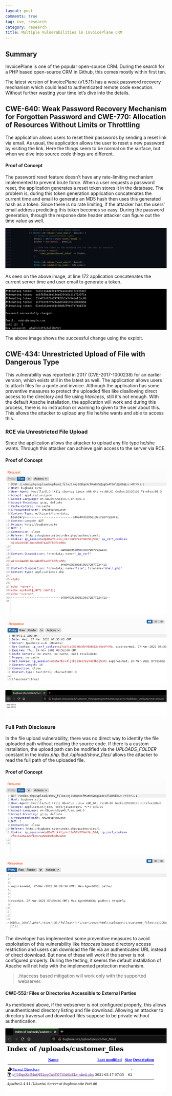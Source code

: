 ```yaml
---
layout: post
comments: true
tag: cve, research
category: research
title: Multiple Vulnerabilities in InvoicePlane CRM
---
```


## Summary

InvoicePlane is one of the popular open-source CRM. During the search for a PHP based open-source CRM in Github, this comes mostly within first ten.

The latest version of InvoicePlane (v1.5.11) has a weak password recovery mechanism which could lead to authenticated remote code execution. Without further wasting your time let’s dive into the details.

## CWE-640: Weak Password Recovery Mechanism for Forgotten Password and CWE-770: Allocation of Resources Without Limits or Throttling

The application allows users to reset their passwords by sending a reset link via email. As usual, the application allows the user to reset a new password by visiting the link. Here the things seem to be normal on the surface, but when we dive into source code things are different.

#### Proof of Concept

The password reset feature doesn't have any rate-limiting mechanism implemented to prevent brute force. When a user requests a password reset, the application generates a reset token stores it in the database. The problem is, during this token generation application concatenates the current time and email to generate an MD5 hash then uses this generated hash as a token. Since there is no rate limiting, if the attacker has the users' email address predicting this token becomes so easy. During the password generation, through the response date header attacker can figure out the time value as well.

![invoiceplane password reset](/images/invoiceplane/password-reset-token-code.png "Password Reset Code")

As seen on the above image, at line 172 application concatenates the current server time and user email to generate a token.

![invoiceplane password reset success](/images/invoiceplane/password-reset-token-success.png "Password Reset Success Message")

The above image shows the successful change using the exploit.

## CWE-434: Unrestricted Upload of File with Dangerous Type 

This vulnerability was reported in 2017 (CVE-2017-1000238) for an earlier version, which exists still in the latest as well. The application allows users to attach files for a quote and invoice. Although the application has some preventive measures to protect the uploaded files like disallowing direct access to the directory and file using *htaccess*, still it's not enough. With the default Apache installation, the application will work and during this process, there is no instruction or warning to given to the user about this. This allows the attacker to upload any file he/she wants and able to access this.

### RCE via Unrestricted File Upload

Since the application allows the attacker to upload any file type he/she wants. Through this attacker can achieve gain access to the server via RCE.

#### Proof of Concept

![invoiceplane rce request](/images/invoiceplane/rce-request.png "RCE Request")

![invoiceplane rce response](/images/invoiceplane/rce-response.png "RCE Response")

![invoiceplane rce proof](/images/invoiceplane/rce-poc.png "RCE POC")

### Full Path Disclosure

In the file upload vulnerability, there was no direct way to identify the file uploaded path without reading the source code. If there is a custom installation, the upload path can be modified via the _UPLOADS_FOLDER_ constant in the *index.php*. But _/upload/show_files/_  allows the attacker to read the full path of the uploaded file.

#### Proof of Concept

![invoiceplane path discloure request](/images/invoiceplane/path-discloure-request.png "Path Disclosure Request")

![invoiceplane path discloure response](/images/invoiceplane/path-discloure-response.png "Path Disclosure Response")

The developer has implemented some preventive measures to avoid exploitation of this vulnerability like *htaccess* based directory access restriction and users can download the file via an authenticated URL instead of direct download. But none of these will work if the server is not configured properly. During the testing, it seems the default installation of Apache will not help with the implemented protection mechanism.

> .htaccess based mitigation will work only with the supported webserver.

#### CWE-552: Files or Directories Accessible to External Parties

As mentioned above, if the webserver is not configured properly, this allows unauthenticated directory listing and file download. Allowing an attacker to directory traversal and download files suppose to be private without authentication.

![invoiceplane directory listing](/images/invoiceplane/directory-listing.png "Directory Listing")